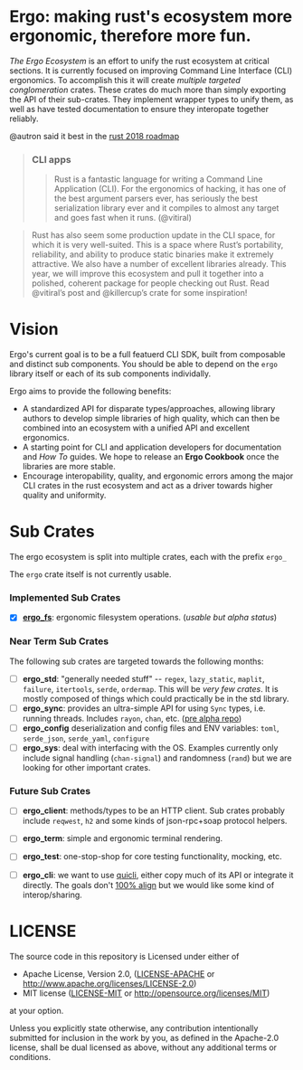 # Ergo: making rust's ecosystem more ergonomic, therefore more fun.

_The Ergo Ecosystem_ is an effort to unify the rust ecosystem at critical
sections. It is currently focused on improving Command Line Interface (CLI)
ergonomics. To accomplish this it will create _multiple targeted
conglomeration_ crates. These crates do much more than simply exporting the
API of their sub-crates. They implement wrapper types to unify them, as well
as have tested documentation to ensure they interopate together reliably.

@autron said it best in the
[rust 2018 roadmap](https://github.com/aturon/rfcs/blob/roadmap-2018/text/0000-roadmap-2018.md#cli-apps)

> ### CLI apps
> > Rust is a fantastic language for writing a Command Line Application (CLI).
> > For the ergonomics of hacking, it has one of the best argument parsers
> > ever, has seriously the best serialization library ever and it compiles to
> > almost any target and goes fast when it runs. (@vitiral)

> Rust has also seem some production update in the CLI space, for which it is
> very well-suited. This is a space where Rust’s portability, reliability, and
> ability to produce static binaries make it extremely attractive. We also have a
> number of excellent libraries already. This year, we will improve this
> ecosystem and pull it together into a polished, coherent package for people
> checking out Rust. Read @vitiral’s post and @killercup’s crate for some
> inspiration!


# Vision
Ergo's current goal is to be a full featuerd CLI SDK, built from composable
and distinct sub components. You should be able to depend on the `ergo` library
itself or each of its sub components individally.

Ergo aims to provide the following benefits:
- A standardized API for disparate types/approaches, allowing library authors
  to develop simple libraries of high quality, which can then be combined into
  an ecosystem with a unified API and excellent ergonomics.
- A starting point for CLI and application developers for documentation and
  *How To* guides. We hope to release an **Ergo Cookbook** once the libraries
  are more stable.
- Encourage interopability, quality, and ergonomic errors among the major CLI
  crates in the rust ecosystem and act as a driver towards higher quality and
  uniformity.


# Sub Crates
The ergo ecosystem is split into multiple crates, each with the prefix `ergo_`

The `ergo` crate itself is not currently usable.

### Implemented Sub Crates
- [x] [**ergo_fs**](https://github.com/vitiral/ergo_fs): ergonomic filesystem
  operations. (*usable but alpha status*)

### Near Term Sub Crates
The following sub crates are targeted towards the following months:

- [ ] **ergo_std**: "generally needed stuff" -- `regex`, `lazy_static`,
  `maplit`, `failure`, `itertools`, `serde`, `ordermap`. This will be _very few
  crates_. It is mostly composed of things which could practically be in the
  std library.
- [ ] **ergo_sync**: provides an ultra-simple API for using `Sync` types, i.e.
  running threads. Includes `rayon`, `chan`, etc.
  ([pre alpha repo](https://github.com/rust-crates/ergo_sync))
- [ ] **ergo_config** deserialization and config files and ENV variables:
  `toml`, `serde_json`, `serde_yaml`, `configure`
- [ ] **ergo_sys**: deal with interfacing with the OS. Examples currently only
  include signal handling (`chan-signal`) and randomness (`rand`) but we are
  looking for other important crates.

### Future Sub Crates
- [ ] **ergo_client**: methods/types to be an HTTP client. Sub crates probably
  include `reqwest`, `h2` and some kinds of json-rpc+soap protocol helpers.
- [ ] **ergo_term**: simple and ergonomic terminal rendering.
- [ ] **ergo_test**: one-stop-shop for core testing functionality, mocking,
  etc.
- [ ] **ergo_cli**: we want to use
  [quicli](https://github.com/killercup/quicli), either copy much of its API or
  integrate it directly. The goals don't
  [100% align](https://github.com/killercup/quicli/issues/19) but we would
  like some kind of interop/sharing.


# LICENSE
The source code in this repository is Licensed under either of
- Apache License, Version 2.0, ([LICENSE-APACHE](LICENSE-APACHE) or
  http://www.apache.org/licenses/LICENSE-2.0)
- MIT license ([LICENSE-MIT](LICENSE-MIT) or
  http://opensource.org/licenses/MIT)

at your option.

Unless you explicitly state otherwise, any contribution intentionally submitted
for inclusion in the work by you, as defined in the Apache-2.0 license, shall
be dual licensed as above, without any additional terms or conditions.
